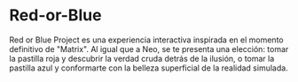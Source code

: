 # Red-or-Blue
Red or Blue Project es una experiencia interactiva inspirada en el momento definitivo de "Matrix". Al igual que a Neo, se te presenta una elección: tomar la pastilla roja y descubrir la verdad cruda detrás de la ilusión, o tomar la pastilla azul y conformarte con la belleza superficial de la realidad simulada. 
